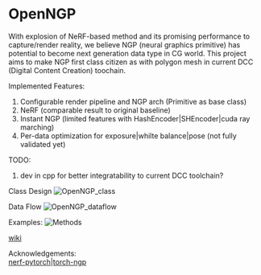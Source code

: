 # OpenNGP
With explosion of NeRF-based method and its promising performance to capture/render reality, we believe NGP (neural graphics primitive) has potential to become next generation data type in CG world. This project aims to make NGP first class citizen as with polygon mesh in current DCC (Digital Content Creation) toochain.

Implemented Features:
1. Configurable render pipeline and NGP arch (Primitive as base class)
2. NeRF (comparable result to original baseline)
3. Instant NGP (limited features with HashEncoder|SHEncoder|cuda ray marching)
4. Per-data optimization for exposure|whilte balance|pose (not fully validated yet)

TODO:
1. dev in cpp for better integratability to current DCC toolchain?

Class Design
![OpenNGP_class](https://user-images.githubusercontent.com/7394919/167256775-8b7a004f-7f1b-4239-b611-40b1ce97491b.jpg)

Data Flow
![OpenNGP_dataflow](https://user-images.githubusercontent.com/7394919/165758547-b5b39fec-7045-44dc-9cb8-2f574dd442d5.jpg)

Examples:
![Methods](https://user-images.githubusercontent.com/7394919/175198696-86223bfe-dba2-4160-9f83-48777d53c447.jpg)

[wiki](https://github.com/openNGP/openNGP/wiki)

Acknowledgements:\
[nerf-pytorch](https://github.com/yenchenlin/nerf-pytorch)|[torch-ngp](https://github.com/ashawkey/torch-ngp)
